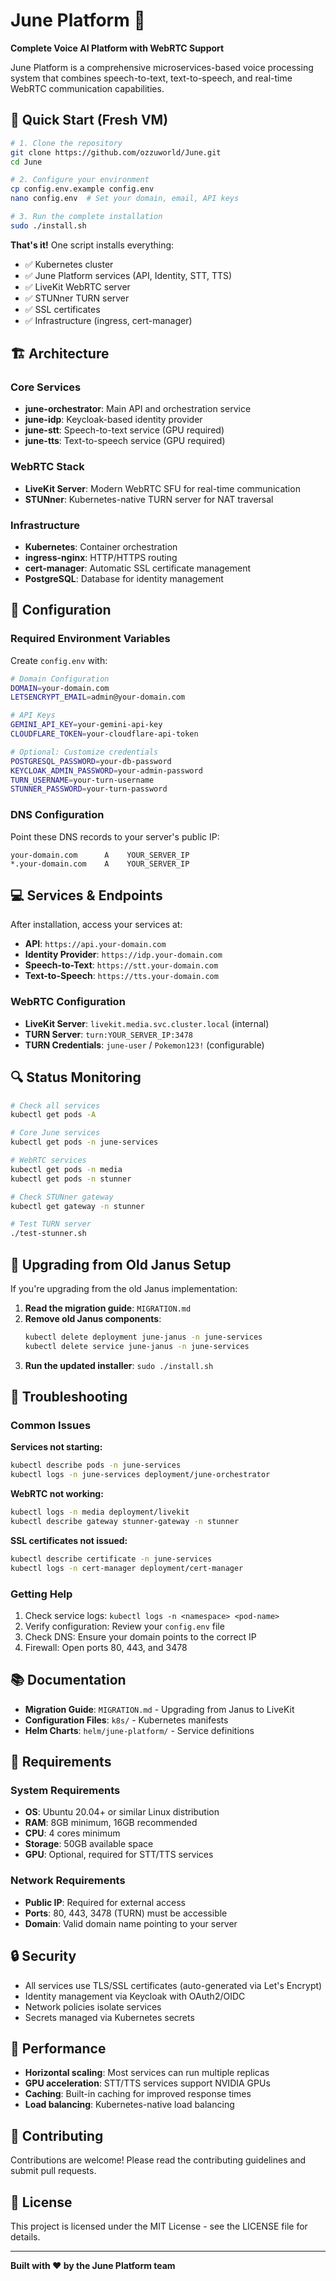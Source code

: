 # June Platform 🎯

**Complete Voice AI Platform with WebRTC Support**

June Platform is a comprehensive microservices-based voice processing system that combines speech-to-text, text-to-speech, and real-time WebRTC communication capabilities.

## 🚀 **Quick Start (Fresh VM)**

```bash
# 1. Clone the repository
git clone https://github.com/ozzuworld/June.git
cd June

# 2. Configure your environment
cp config.env.example config.env
nano config.env  # Set your domain, email, API keys

# 3. Run the complete installation
sudo ./install.sh
```

**That's it!** One script installs everything:
- ✅ Kubernetes cluster
- ✅ June Platform services (API, Identity, STT, TTS)
- ✅ LiveKit WebRTC server
- ✅ STUNner TURN server
- ✅ SSL certificates
- ✅ Infrastructure (ingress, cert-manager)

## 🏗️ **Architecture**

### Core Services
- **june-orchestrator**: Main API and orchestration service
- **june-idp**: Keycloak-based identity provider
- **june-stt**: Speech-to-text service (GPU required)
- **june-tts**: Text-to-speech service (GPU required)

### WebRTC Stack
- **LiveKit Server**: Modern WebRTC SFU for real-time communication
- **STUNner**: Kubernetes-native TURN server for NAT traversal

### Infrastructure
- **Kubernetes**: Container orchestration
- **ingress-nginx**: HTTP/HTTPS routing
- **cert-manager**: Automatic SSL certificate management
- **PostgreSQL**: Database for identity management

## 🔧 **Configuration**

### Required Environment Variables

Create `config.env` with:

```bash
# Domain Configuration
DOMAIN=your-domain.com
LETSENCRYPT_EMAIL=admin@your-domain.com

# API Keys
GEMINI_API_KEY=your-gemini-api-key
CLOUDFLARE_TOKEN=your-cloudflare-api-token

# Optional: Customize credentials
POSTGRESQL_PASSWORD=your-db-password
KEYCLOAK_ADMIN_PASSWORD=your-admin-password
TURN_USERNAME=your-turn-username
STUNNER_PASSWORD=your-turn-password
```

### DNS Configuration

Point these DNS records to your server's public IP:

```
your-domain.com      A    YOUR_SERVER_IP
*.your-domain.com    A    YOUR_SERVER_IP
```

## 💻 **Services & Endpoints**

After installation, access your services at:

- **API**: `https://api.your-domain.com`
- **Identity Provider**: `https://idp.your-domain.com`
- **Speech-to-Text**: `https://stt.your-domain.com`
- **Text-to-Speech**: `https://tts.your-domain.com`

### WebRTC Configuration

- **LiveKit Server**: `livekit.media.svc.cluster.local` (internal)
- **TURN Server**: `turn:YOUR_SERVER_IP:3478`
- **TURN Credentials**: `june-user` / `Pokemon123!` (configurable)

## 🔍 **Status Monitoring**

```bash
# Check all services
kubectl get pods -A

# Core June services
kubectl get pods -n june-services

# WebRTC services
kubectl get pods -n media
kubectl get pods -n stunner

# Check STUNner gateway
kubectl get gateway -n stunner

# Test TURN server
./test-stunner.sh
```

## 🔄 **Upgrading from Old Janus Setup**

If you're upgrading from the old Janus implementation:

1. **Read the migration guide**: `MIGRATION.md`
2. **Remove old Janus components**:
   ```bash
   kubectl delete deployment june-janus -n june-services
   kubectl delete service june-janus -n june-services
   ```
3. **Run the updated installer**: `sudo ./install.sh`

## 🤼 **Troubleshooting**

### Common Issues

**Services not starting:**
```bash
kubectl describe pods -n june-services
kubectl logs -n june-services deployment/june-orchestrator
```

**WebRTC not working:**
```bash
kubectl logs -n media deployment/livekit
kubectl describe gateway stunner-gateway -n stunner
```

**SSL certificates not issued:**
```bash
kubectl describe certificate -n june-services
kubectl logs -n cert-manager deployment/cert-manager
```

### Getting Help

1. Check service logs: `kubectl logs -n <namespace> <pod-name>`
2. Verify configuration: Review your `config.env` file
3. Check DNS: Ensure your domain points to the correct IP
4. Firewall: Open ports 80, 443, and 3478

## 📚 **Documentation**

- **Migration Guide**: `MIGRATION.md` - Upgrading from Janus to LiveKit
- **Configuration Files**: `k8s/` - Kubernetes manifests
- **Helm Charts**: `helm/june-platform/` - Service definitions

## 📜 **Requirements**

### System Requirements
- **OS**: Ubuntu 20.04+ or similar Linux distribution
- **RAM**: 8GB minimum, 16GB recommended
- **CPU**: 4 cores minimum
- **Storage**: 50GB available space
- **GPU**: Optional, required for STT/TTS services

### Network Requirements
- **Public IP**: Required for external access
- **Ports**: 80, 443, 3478 (TURN) must be accessible
- **Domain**: Valid domain name pointing to your server

## 🔒 **Security**

- All services use TLS/SSL certificates (auto-generated via Let's Encrypt)
- Identity management via Keycloak with OAuth2/OIDC
- Network policies isolate services
- Secrets managed via Kubernetes secrets

## 🏁 **Performance**

- **Horizontal scaling**: Most services can run multiple replicas
- **GPU acceleration**: STT/TTS services support NVIDIA GPUs
- **Caching**: Built-in caching for improved response times
- **Load balancing**: Kubernetes-native load balancing

## 🤝 **Contributing**

Contributions are welcome! Please read the contributing guidelines and submit pull requests.

## 📝 **License**

This project is licensed under the MIT License - see the LICENSE file for details.

---

**Built with ❤️ by the June Platform team**